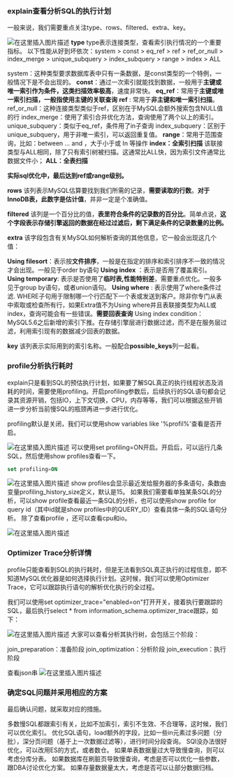 ### explain查看分析SQL的执行计划

一般来说，我们需要重点关注type、rows、filtered、extra、key。

![在这里插入图片描述](https://img-blog.csdnimg.cn/1603e383426f4e389c0aa630f8d5ef72.png)
**type**
type表示连接类型，查看索引执行情况的一个重要指标。
以下性能从好到坏依次：system > const > eq_ref > ref > ref_or_null > index_merge > unique_subquery > index_subquery > range > index > ALL

system：这种类型要求数据库表中只有一条数据，是const类型的一个特例，一般情况下是不会出现的。
**const**：通过一次索引就能找到数据，一般用于**主键或唯一索引作为条件，这类扫描效率极高**，速度非常快。
**eq_ref**：常用于**主键或唯一索引扫描，一般指使用主键的关联查询**
**ref** : 常用于**非主键和唯一索引扫描**。
ref_or_null：这种连接类型类似于ref，区别在于MySQL会额外搜索包含NULL值的行
index_merge：使用了索引合并优化方法，查询使用了两个以上的索引。
unique_subquery：类似于eq_ref，条件用了in子查询
index_subquery：区别于unique_subquery，用于非唯一索引，可以返回重复值。
**range**：常用于范围查询，比如：between … and ，大于小于或 In 等操作
**index：全索引扫描** 该联接类型与ALL相同，除了只有索引树被扫描。这通常比ALL快，因为索引文件通常比数据文件小；
**ALL：全表扫描**

**实际sql优化中，最后达到ref或range级别。**

**rows**
该列表示MySQL估算要找到我们所需的记录，**需要读取的行数**。**对于InnoDB表，此数字是估计值**，并非一定是个准确值。

**filtered**
该列是一个百分比的值，**表里符合条件的记录数的百分比**。简单点说，**这个字段表示存储引擎返回的数据在经过过滤后，剩下满足条件的记录数量的比例。**

**extra**
该字段包含有关MySQL如何解析查询的其他信息，它一般会出现这几个值：

**Using filesort**：表示按**文件排序**，一般是在指定的排序和索引排序不一致的情况才会出现。一般见于order by语句
**Using index** ：表示是否用了覆盖索引。
**Using temporary**: 表示是否使用了**临时表,性能特别差**，需要重点优化。一般多见于group by语句，或者union语句。
**Using where** : 表示使用了where条件过滤. WHERE子句用于限制哪一个行匹配下一个表或发送到客户。除非你专门从表中索取或检查所有行，如果Extra值不为Using where并且表联接类型为ALL或index，查询可能会有一些错误。**需要回表查询**
Using index condition：MySQL5.6之后新增的索引下推。在存储引擎层进行数据过滤，而不是在服务层过滤，利用索引现有的数据减少回表的数据。

**key**
该列表示实际用到的索引名称。一般配合**possible_keys**列一起看。

### profile分析执行耗时

explain只是看到SQL的预估执行计划，如果要了解SQL真正的执行线程状态及消耗的时间，需要使用profiling。开启profiling参数后，后续执行的SQL语句都会记录其资源开销，包括IO，上下文切换，CPU，内存等等，我们可以根据这些开销进一步分析当前慢SQL的瓶颈再进一步进行优化。

profiling默认是关闭，我们可以使用show variables like '%profil%'查看是否开启。



![在这里插入图片描述](https://img-blog.csdnimg.cn/bcfdbb491f3b43b8b7202c03a9848e37.png)
可以使用set profiling=ON开启。开启后，可以运行几条SQL，然后使用show profiles查看一下。

```sql
set profiling=ON
```

![在这里插入图片描述](https://img-blog.csdnimg.cn/abf2859c9d9d4502898373190945e8f0.png)
show profiles会显示最近发给服务器的多条语句，条数由变量profiling_history_size定义，默认是15。
如果我们需要看单独某条SQL的分析，可以show profile查看最近一条SQL的分析，也可以使用show profile for query id（其中id就是show profiles中的QUERY_ID）查看具体一条的SQL语句分析。
除了查看profile ，还可以查看cpu和io。

![在这里插入图片描述](https://img-blog.csdnimg.cn/2a4f6625fc0b431fbcabf77107f1867f.png)

### Optimizer Trace分析详情

profile只能查看到SQL的执行耗时，但是无法看到SQL真正执行的过程信息，即不知道MySQL优化器是如何选择执行计划。这时候，我们可以使用Optimizer Trace，它可以跟踪执行语句的解析优化执行的全过程。

我们可以使用set optimizer_trace="enabled=on"打开开关，接着执行要跟踪的SQL，最后执行select * from information_schema.optimizer_trace跟踪，如下：

![在这里插入图片描述](https://img-blog.csdnimg.cn/d06aab7b124d41ac80d11f505892d260.png)
大家可以查看分析其执行树，会包括三个阶段：

join_preparation：准备阶段
join_optimization：分析阶段
join_execution：执行阶段

查看json串
![在这里插入图片描述](https://img-blog.csdnimg.cn/f9bbd915ba834b65bfcf9b038088e16b.png)

### 确定SQL问题并采用相应的方案

最后确认问题，就采取对应的措施。

多数慢SQL都跟索引有关，比如不加索引，索引不生效、不合理等，这时候，我们可以优化索引。
优化SQL语句，load额外的字段，比如一些in元素过多问题（分批），深分页问题（基于上一次数据过滤等），进行时间分段查询。
SQl没办法很好优化，可以改用ES的方式，或者数仓。
如果单表数据量过大导致慢查询，则可以考虑分库分表。
如果数据库在刷脏页导致慢查询，考虑是否可以优化一些参数，跟DBA讨论优化方案。
如果存量数据量太大，考虑是否可以让部分数据归档。